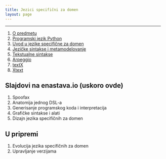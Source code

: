 ```yaml
---
title: Jezici specifični za domen
layout: page
---
```


---

1. [O predmetu](jsd/01-upoznavanje.html)
1. [Programski jezik Python](tech/Python.html)
1. [Uvod u jezike specifične za domen](jsd/03-UvodDSL.html)
1. [Jezičke sintakse i metamodelovanje](jsd/04-JezickeSintakseIMeta.html)
1. [Tekstualne sintakse](jsd/05-TekstualneSintakse.html)
1. [Arpeggio](tech/Arpeggio.html)
1. [textX](tech/textX.html)
1. [Xtext](jsd/06-Xtext.html)

## Slajdovi na enastava.io (uskoro ovde)
1. Spoofax
1. Anatomija jednog DSL-a
1. Generisanje programskog koda i interpretacija
1. Grafičke sintakse i alati
1. Dizajn jezika specifičnih za domen

## U pripremi
1. Evolucija jezika specifičnih za domen
1. Upravljanje verzijama


